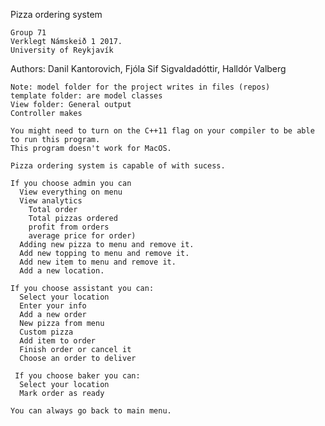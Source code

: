 Pizza ordering system
~~~~~~~~~~~~~~~~~~~~~~~~~~~~~~~~~~~~~~~~~~~~~~~~~~~~~~~~~~
Group 71
Verklegt Námskeið 1 2017.
University of Reykjavík
~~~~~~~~~~~~~~~~~~~~~~~~~~~~~~~~~~~~~~~~~~~~~~~~~~~~~~~~~~~
Authors:
Danil Kantorovich,
Fjóla Sif Sigvaldadóttir,
Halldór Valberg
~~~~~~~~~~~~~~~~~~~~~~~~~~~~~~~~~~~~~~~~~~~~~~~~~~~~~~~~~~~
Note: model folder for the project writes in files (repos)
template folder: are model classes
View folder: General output
Controller makes

You might need to turn on the C++11 flag on your compiler to be able to run this program.
This program doesn't work for MacOS.

Pizza ordering system is capable of with sucess.

If you choose admin you can
  View everything on menu
  View analytics
    Total order
    Total pizzas ordered
    profit from orders
    average price for order)
  Adding new pizza to menu and remove it.
  Add new topping to menu and remove it.
  Add new item to menu and remove it.
  Add a new location.

If you choose assistant you can:
  Select your location
  Enter your info
  Add a new order
  New pizza from menu
  Custom pizza
  Add item to order
  Finish order or cancel it
  Choose an order to deliver

 If you choose baker you can:
  Select your location
  Mark order as ready

You can always go back to main menu.
